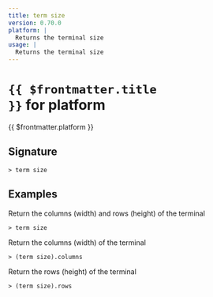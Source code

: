 ```yaml
---
title: term size
version: 0.70.0
platform: |
  Returns the terminal size
usage: |
  Returns the terminal size
---
```


# <code>{{ $frontmatter.title }}</code> for platform

<div class='command-title'>{{ $frontmatter.platform }}</div>

## Signature

```> term size```

## Examples

Return the columns (width) and rows (height) of the terminal
```shell
> term size
```

Return the columns (width) of the terminal
```shell
> (term size).columns
```

Return the rows (height) of the terminal
```shell
> (term size).rows
```
